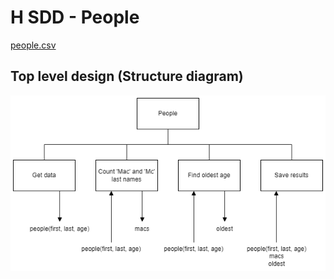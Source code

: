 # H SDD - People

[people.csv](assets/people.csv "Download file")


## Top level design (Structure diagram)

![Structure diagram](assets/sd.png)
